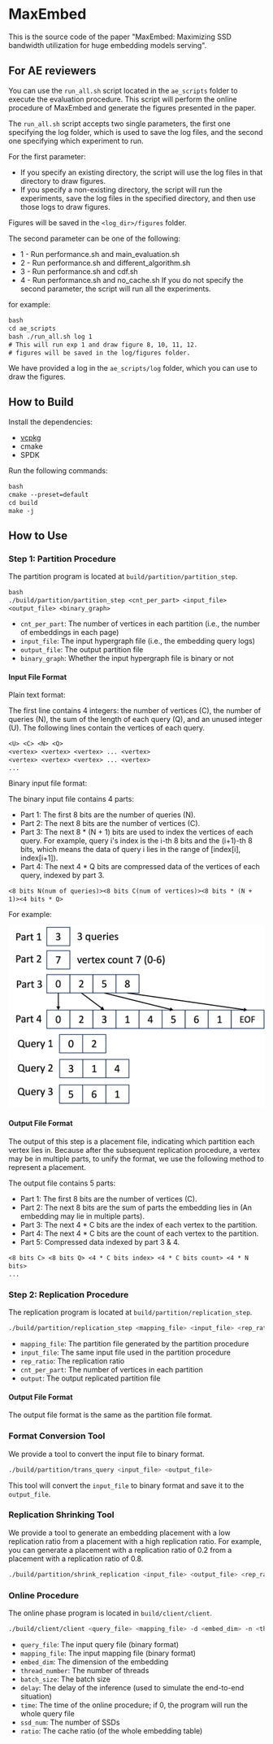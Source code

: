 # MaxEmbed

This is the source code of the paper "MaxEmbed: Maximizing SSD bandwidth utilization for huge embedding models serving".

## For AE reviewers

You can use the `run_all.sh` script located in the `ae_scripts` folder to execute the evaluation procedure. This script will perform the online procedure of MaxEmbed and generate the figures presented in the paper.

The `run_all.sh` script accepts two single parameters, the first one specifying the log folder, which is used to save the log files, and the second one specifying which experiment to run. 

For the first parameter:
- If you specify an existing directory, the script will use the log files in that directory to draw figures.
- If you specify a non-existing directory, the script will run the experiments, save the log files in the specified directory, and then use those logs to draw figures.

Figures will be saved in the `<log_dir>/figures` folder.

The second parameter can be one of the following:
- 1 - Run performance.sh and main_evaluation.sh
- 2 - Run performance.sh and different_algorithm.sh
- 3 - Run performance.sh and cdf.sh
- 4 - Run performance.sh and no_cache.sh
If you do not specify the second parameter, the script will run all the experiments.

for example:
```
bash
cd ae_scripts
bash ./run_all.sh log 1
# This will run exp 1 and draw figure 8, 10, 11, 12. 
# figures will be saved in the log/figures folder.
```

We have provided a log in the `ae_scripts/log` folder, which you can use to draw the figures.

## How to Build

Install the dependencies:

- [vcpkg](https://github.com/microsoft/vcpkg)
- cmake
- SPDK

Run the following commands:

```
bash
cmake --preset=default
cd build
make -j
```

## How to Use


### Step 1: Partition Procedure

The partition program is located at `build/partition/partition_step`.

```
bash
./build/partition/partition_step <cnt_per_part> <input_file> <output_file> <binary_graph>
```

- `cnt_per_part`: The number of vertices in each partition (i.e., the number of embeddings in each page)
- `input_file`: The input hypergraph file (i.e., the embedding query logs)
- `output_file`: The output partition file
- `binary_graph`: Whether the input hypergraph file is binary or not

#### Input File Format

Plain text format:

The first line contains 4 integers: the number of vertices (C), the number of queries (N), the sum of the length of each query (Q), and an unused integer (U). The following lines contain the vertices of each query.

```
<U> <C> <N> <Q>
<vertex> <vertex> <vertex> ... <vertex>
<vertex> <vertex> <vertex> ... <vertex>
...
```

Binary input file format:

The binary input file contains 4 parts:

- Part 1: The first 8 bits are the number of queries (N).
- Part 2: The next 8 bits are the number of vertices (C).
- Part 3: The next 8 * (N + 1) bits are used to index the vertices of each query. For example, query i's index is the i-th 8 bits and the (i+1)-th 8 bits, which means the data of query i lies in the range of [index[i], index[i+1]).
- Part 4: The next 4 * Q bits are compressed data of the vertices of each query, indexed by part 3.

```
<8 bits N(num of queries)><8 bits C(num of vertices)><8 bits * (N + 1)><4 bits * Q>
```
For example:

![./readme_fig/example1.png](./readme_fig/example1.png)

#### Output File Format

The output of this step is a placement file, indicating which partition each vertex lies in. Because after the subsequent replication procedure, a vertex may be in multiple parts, to unify the format, we use the following method to represent a placement.

The output file contains 5 parts:

- Part 1: The first 8 bits are the number of vertices (C).
- Part 2: The next 8 bits are the sum of parts the embedding lies in (An embedding may lie in multiple parts).
- Part 3: The next 4 * C bits are the index of each vertex to the partition.
- Part 4: The next 4 * C bits are the count of each vertex to the partition.
- Part 5: Compressed data indexed by part 3 & 4.

```
<8 bits C> <8 bits Q> <4 * C bits index> <4 * C bits count> <4 * N bits>
...
```

### Step 2: Replication Procedure

The replication program is located at `build/partition/replication_step`.

```bash
./build/partition/replication_step <mapping_file> <input_file> <rep_ratio> <cnt_per_part> <output>
```

- `mapping_file`: The partition file generated by the partition procedure
- `input_file`: The same input file used in the partition procedure
- `rep_ratio`: The replication ratio
- `cnt_per_part`: The number of vertices in each partition
- `output`: The output replicated partition file

#### Output File Format

The output file format is the same as the partition file format.

### Format Conversion Tool

We provide a tool to convert the input file to binary format.

```bash
./build/partition/trans_query <input_file> <output_file>
```

This tool will convert the `input_file` to binary format and save it to the `output_file`.

### Replication Shrinking Tool

We provide a tool to generate an embedding placement with a low replication ratio from a placement with a high replication ratio. For example, you can generate a placement with a replication ratio of 0.2 from a placement with a replication ratio of 0.8.

```bash
./build/partition/shrink_replication <input_file> <output_file> <rep_ratio>
```

### Online Procedure

The online phase program is located in `build/client/client`.

```bash
./build/client/client <query_file> <mapping_file> -d <embed_dim> -n <thread_number> -b <batch_size> --delay <delay> -t <time> -s <ssd_num> -c <ratio>
```

- `query_file`: The input query file (binary format)
- `mapping_file`: The input mapping file (binary format)
- `embed_dim`: The dimension of the embedding
- `thread_number`: The number of threads
- `batch_size`: The batch size
- `delay`: The delay of the inference (used to simulate the end-to-end situation)
- `time`: The time of the online procedure; if 0, the program will run the whole query file
- `ssd_num`: The number of SSDs
- `ratio`: The cache ratio (of the whole embedding table)